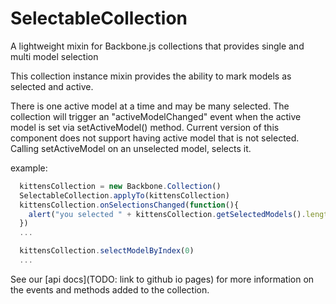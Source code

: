 # SelectableCollection

A lightweight mixin for Backbone.js collections that provides single and multi model selection 

This collection instance mixin provides the ability to mark models as selected and active.

There is one active model at a time and may be many selected. The collection will trigger an "activeModelChanged"
event when the active model is set via setActiveModel() method.  Current version of this component does not
support having active model that is not selected.  Calling setActiveModel on an unselected model, selects it.

example:
```javascript
  kittensCollection = new Backbone.Collection()
  SelectableCollection.applyTo(kittensCollection)
  kittensCollection.onSelectionsChanged(function(){
    alert("you selected " + kittensCollection.getSelectedModels().length + " kittens")
  })
  ...

  kittensCollection.selectModelByIndex(0)
  ...
```
See our [api docs](TODO: link to github io pages) for more information on the events and methods added to the collection.


